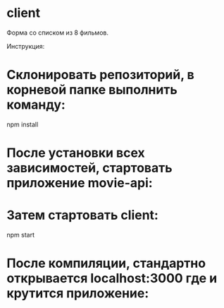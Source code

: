 # client

Форма со списком из 8 фильмов.

Инструкция:

Склонировать репозиторий, в корневой папке выполнить команду:
==============================================================

npm install

После установки всех зависимостей, стартовать приложение movie-api:
===================================================================
Затем стартовать client:
=======================

npm start

После компиляции, стандартно открывается localhost:3000 где и крутится приложение:
==================================================================================
